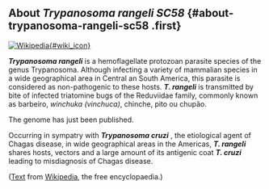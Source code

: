 About *Trypanosoma rangeli SC58* {#about-trypanosoma-rangeli-sc58 .first}
--------------------------------

[![Wikipedia](/img/wikipedia_logo_v2_en.png){#wiki_icon}](http://en.wikipedia.org/wiki/Trypanosoma_rangeli)

***Trypanosoma rangeli*** is a hemoflagellate protozoan parasite species
of the genus Trypanosoma. Although infecting a variety of mammalian
species in a wide geographical area in Central an South America, this
parasite is considered as non-pathogenic to these hosts. ***T.
rangeli*** is transmitted by bite of infected triatomine bugs of the
Reduviidae family, commonly known as barbeiro, *winchuka* *(vinchuca)*,
chinche, pito ou chupão.

The genome has just been published.

Occurring in sympatry with ***Trypanosoma cruzi*** , the etiological
agent of Chagas disease, in wide geographical areas in the Americas,
***T. rangeli*** shares hosts, vectors and a large amount of its
antigenic coat ***T. cruzi*** leading to misdiagnosis of Chagas disease.

([Text](http://en.wikipedia.org/wiki/Trypanosoma_rangeli) from
[Wikipedia](http://en.wikipedia.org/), the free encyclopaedia.)
